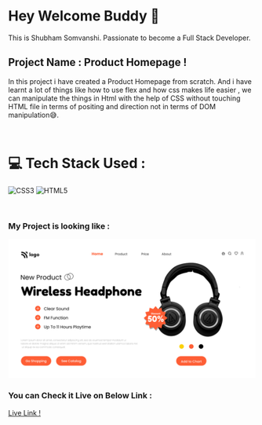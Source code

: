 # Hey Welcome Buddy 👋

This is Shubham Somvanshi. Passionate to become a Full Stack Developer.

## Project Name : **Product Homepage !**

In this project i have created a Product Homepage from scratch. And i have learnt a lot of things like how to use flex and how css makes life easier , we can manipulate the things in Html with the help of CSS without touching HTML file in terms of positing and direction not in terms of DOM manipulation😅.

</br>

# 💻 Tech Stack Used :

![CSS3](https://img.shields.io/badge/css3-%231572B6.svg?style=for-the-badge&logo=css3&logoColor=white) ![HTML5](https://img.shields.io/badge/html5-%23E34F26.svg?style=for-the-badge&logo=html5&logoColor=white)

</br>

### My Project is looking like :

![Web Site Image](./7.png)

### You can Check it Live on Below Link :

[Live Link !](https://project-7-wireless-headphone-63dw.vercel.app/)
